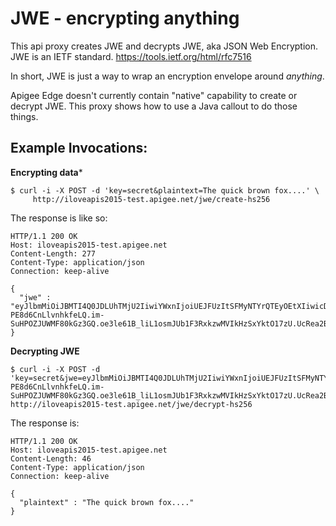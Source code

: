 JWE - encrypting anything
================

This api proxy creates JWE and decrypts JWE, aka JSON Web Encryption.  
JWE is an IETF standard.
https://tools.ietf.org/html/rfc7516

In short, JWE is just a way to wrap an encryption envelope around *anything*. 

Apigee Edge doesn't currently contain "native" capability to create or
decrypt JWE.  This proxy shows how to use a Java callout to do those
things.


Example Invocations:
----------------

**Encrypting data***

```
$ curl -i -X POST -d 'key=secret&plaintext=The quick brown fox....' \
     http://iloveapis2015-test.apigee.net/jwe/create-hs256
```

The response is like so: 

```
HTTP/1.1 200 OK
Host: iloveapis2015-test.apigee.net
Content-Length: 277
Content-Type: application/json
Connection: keep-alive

{
  "jwe" : "eyJlbmMiOiJBMTI4Q0JDLUhTMjU2IiwiYWxnIjoiUEJFUzItSFMyNTYrQTEyOEtXIiwicDJjIjo4MTkyLCJwMnMiOiJCWHc5VWxJMl9uX2RXbGs2In0.Wev8woElErCQuV7qMzDGYXzEvuuQJ3Uo6TCk-PE8d6CnLlvnhkfeLQ.im-SuHPOZJUWMF80kGz3GQ.oe3le61B_liL1osmJUb1F3RxkzwMVIkHzSxYktO17zU.UcRea2B144efY1IBKCMHbw"
}
```


**Decrypting JWE**
```
$ curl -i -X POST -d 'key=secret&jwe=eyJlbmMiOiJBMTI4Q0JDLUhTMjU2IiwiYWxnIjoiUEJFUzItSFMyNTYrQTEyOEtXIiwicDJjIjo4MTkyLCJwMnMiOiJCWHc5VWxJMl9uX2RXbGs2In0.Wev8woElErCQuV7qMzDGYXzEvuuQJ3Uo6TCk-PE8d6CnLlvnhkfeLQ.im-SuHPOZJUWMF80kGz3GQ.oe3le61B_liL1osmJUb1F3RxkzwMVIkHzSxYktO17zU.UcRea2B144efY1IBKCMHbw'  http://iloveapis2015-test.apigee.net/jwe/decrypt-hs256 
```

The response is:

```
HTTP/1.1 200 OK
Host: iloveapis2015-test.apigee.net
Content-Length: 46
Content-Type: application/json
Connection: keep-alive

{
  "plaintext" : "The quick brown fox...."
}
```


